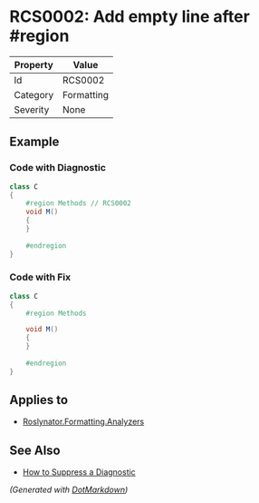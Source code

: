 # RCS0002: Add empty line after \#region

| Property | Value      |
| -------- | ---------- |
| Id       | RCS0002    |
| Category | Formatting |
| Severity | None       |

## Example

### Code with Diagnostic

```csharp
class C
{
    #region Methods // RCS0002
    void M()
    {
    }
    
    #endregion
}
```

### Code with Fix

```csharp
class C
{
    #region Methods

    void M()
    {
    }
    
    #endregion
}
```

## Applies to

* [Roslynator.Formatting.Analyzers](https://www.nuget.org/packages/Roslynator.Formatting.Analyzers)

## See Also

* [How to Suppress a Diagnostic](../HowToConfigureAnalyzers.md#how-to-suppress-a-diagnostic)


*\(Generated with [DotMarkdown](http://github.com/JosefPihrt/DotMarkdown)\)*